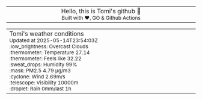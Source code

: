 
<div align="center">
<table>
<tbody>
<td align="center">
<img width="2000" height="0"><br>
Hello, this is Tomi's github 👋<br>
<sup>Built with ❤️, GO & Github Actions</sup><br>
<img width="2000" height="0">
</td>
</tbody>
</table>
</div>
<table>
<tbody>
<td align="left">
<img width="2000" height="0"><br>
Tomi's weather conditions<br>
<sup>Updated at 2025-05-14T23:54:03Z</sup><br>
<sup>:low_brightness: Overcast Clouds</sup><br>
<sup>:thermometer: Temperature 27.14 </sup><br>
<sup>:thermometer: Feels like 32.22</sup><br>
<sup>:sweat_drops: Humidity 99%</sup><br>
<sup>:mask: PM2.5 4.79 μg/m3</sup><br>
<sup>:cyclone: Wind 2.69m/s </sup><br>
<sup>:telescope: Visibility 10000m </sup><br>
<sup>:droplet: Rain 0mm/last 1h </sup><br>
<img width="2000" height="0">
</td>
<td align="left">
<img width="2000" height="0"><br>
<br>
<img width="2000" height="0">
</td>
</tbody>
</table>
</div>
    